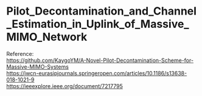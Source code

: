 # Pilot_Decontamination_and_Channel_Estimation_in_Uplink_of_Massive_MIMO_Network
Reference:\
https://github.com/KaygoYM/A-Novel-Pilot-Decontamination-Scheme-for-Massive-MIMO-Systems  
https://jwcn-eurasipjournals.springeropen.com/articles/10.1186/s13638-018-1021-9  
https://ieeexplore.ieee.org/document/7217795
